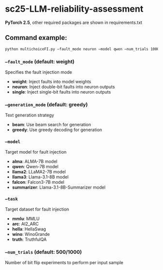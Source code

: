 # sc25-LLM-reliability-assessment

**PyTorch 2.5**, other required packages are shown in requirements.txt

## Command example:
```bash
python multichoiceFI.py –fault_mode neuron –model qwen –num_trials 1000
```

### `–fault_mode` (default: weight)
Specifies the fault injection mode
- **weight**: Inject faults into model weights
- **neuron**: Inject double-bit faults into neuron outputs
- **single**: Inject single-bit faults into neuron outputs

### `–generation_mode` (default: greedy)
Text generation strategy
- **beam**: Use beam search for generation
- **greedy**: Use greedy decoding for generation

### `–model`
Target model for fault injection
- **alma**: ALMA-7B model
- **qwen**: Qwen-7B model
- **llama2**: LLaMA2-7B model
- **llama3**: Llama-3.1-8B model
- **falcon**: Falcon3-7B model
- **summarizer**: Llama-3.1-8B-Summarizer model

### `–task`
Target dataset for fault injection
- **mmlu**: MMLU
- **arc**: AI2_ARC
- **hella**: HellaSwag
- **wino**: WinoGrande
- **truth**: TruthfulQA

### `–num_trials` (default: 500/1000)
Number of bit flip experiments to perform per input sample
